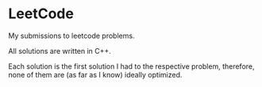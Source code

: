 # LeetCode
My submissions to leetcode problems. 

All solutions are written in C++.

Each solution is the first solution I had to the respective problem, therefore,
none of them are (as far as I know) ideally optimized.
